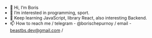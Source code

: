 - 👋 Hi, I’m Boris 
- 👀 I’m interested in programming, sport.
- 🌱 Keep learning JavaScript, library React, also interesting Backend.
- 📫 How to reach me / telegram - @borischepurnoy / email - beastbs.dev@gmail.com /
